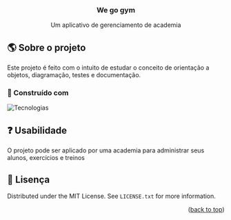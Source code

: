 <!-- Improved compatibility of back to top link: See: https://github.com/othneildrew/Best-README-Template/pull/73 -->
<!--
*** Thanks for checking out the Best-README-Template. If you have a suggestion
*** that would make this better, please fork the repo and create a pull request
*** or simply open an issue with the tag "enhancement".
*** Don't forget to give the project a star!
*** Thanks again! Now go create something AMAZING! :D
-->



<!-- PROJECT SHIELDS -->
<!--
*** I'm using markdown "reference style" links for readability.
*** Reference links are enclosed in brackets [ ] instead of parentheses ( ).
*** See the bottom of this document for the declaration of the reference variables
*** for contributors-url, forks-url, etc. This is an optional, concise syntax you may use.
*** https://www.markdownguide.org/basic-syntax/#reference-style-links
-->


<!-- PROJECT LOGO -->
<br />
<div align="center">

  <h3 align="center">We go gym</h3>

  <p align="center">
    Um aplicativo de gerenciamento de academia
  </p>
</div>


<!-- ABOUT THE PROJECT -->
## :earth_americas: Sobre o projeto

Este projeto é feito com o intuito de estudar o conceito de orientação a objetos, diagramação, testes e documentação. 


### :hammer: Construído com

![Tecnologias](https://skillicons.dev/icons?i=java)


<!-- USAGE EXAMPLES -->
## :question: Usabilidade

O projeto pode ser aplicado por uma academia para administrar seus alunos, exercícios e treinos


<!-- LICENSE -->
## :dash: Lisença

Distributed under the MIT License. See `LICENSE.txt` for more information.

<p align="right">(<a href="#readme-top">back to top</a>)</p>


